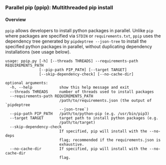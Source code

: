 ### Parallel pip (ppip): Multithreaded pip install
  
#### Overview

`ppip` allows developers to install python packages in parallel. Unlike `pip` where packages are specified
via `STDIN` or `requirements.txt`, `ppip` uses the dependency tree generated by `pipdeptree --json-tree`
to install the specified python packages in parallel, without duplicating dependency installations
(see usage below).

```
usage: ppip.py [-h] [--threads THREADS] --requirements-path REQUIREMENTS_PATH
               [--pip-path PIP_PATH] [--target TARGET]
               [--skip-dependency-check] [--no-cache-dir]

optional arguments:
  -h, --help            show this help message and exit
  --threads THREADS     number of threads used to install packages
  --requirements-path REQUIREMENTS_PATH
                        /path/to/requirements.json (the output of `pipdeptree
                        --json-tree`)
  --pip-path PIP_PATH   /path/to/python-pip (e.g. /usr/bin/pip3)
  --target TARGET       target path to install python packages (e.g.
                        /path/to/target)
  --skip-dependency-check
                        If specified, pip will install with the --no-deps
                        flag; recommended if the requirements.json is
                        exhaustive.
  --no-cache-dir        If specified, pip will install with the --no-cache-dir
                        flag.
```

